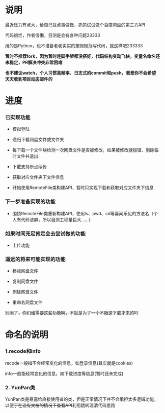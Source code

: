 # 说明

最近压力有点大，给自己找点事做做，抓包试试做个百度网盘的第三方API

代码很烂，作者很懒，目测是会有各种问题23333

用的是Python，也不准备老老实实的按照规范写代码，就这样吧233333

**暂时不推荐fork，因为暂时连脚手架都没搭好，代码结构变动飞快，变量名命名还未稳定，PR解决冲突非常困难**

**也不建议watch，个人习惯高频率、日志式的commit和push，我想你不会希望天天收到项目动态邮件的**

# 进度

### 已实现功能

+ 模拟登陆

+ 递归下载网盘文件或文件夹

+ 每下载一个文件块检测一次网盘文件是否被修改，如果被修改就报错、删除临时文件并退出

+ 下载支持断点续传

+ 获取对应文件夹下文件信息

+ 开始使用RemoteFile类构建API，暂时只实现下载和获取对应文件夹下信息

### 下一步准备实现的功能

+ 围绕RemoteFile类重新构建API，使用ls、pwd、cd等喜闻乐见的方法名（个人有代码洁癖，所以目测工程量巨大……）

### 如果时间充足肯定会去尝试做的功能

+ 上传功能

### 遥远的将来可能实现的功能

+ 移动网盘文件

+ 复制网盘文件

+ 删除网盘文件

+ 重命名网盘文件

~~别闹了，你们谁需要这些功能啊，不就是为了一个不限速下载才来的吗~~

# 命名的说明

### 1.recode和info

recode一般指不会经常变化的信息，如登录信息(其实就是cookies)

info一般指经常变化的信息，如下载进度等信息(暂时还未完成)

### 2. YunPan类

YunPan类是暴露给直接使用者的类，但是正常情况下并不会承担太多逻辑功能，以便于~~在没有文档的情况下查看API~~利用跳转理清代码思路

